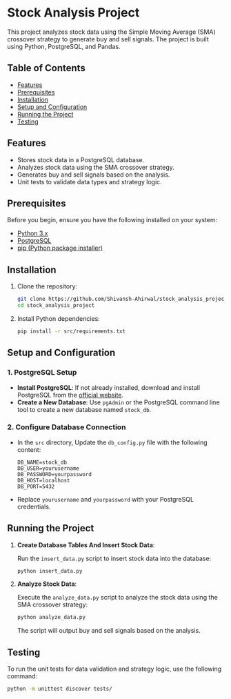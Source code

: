 # Stock Analysis Project

This project analyzes stock data using the Simple Moving Average (SMA) crossover strategy to generate buy and sell signals. The project is built using Python, PostgreSQL, and Pandas.

## Table of Contents
- [Features](#features)
- [Prerequisites](#prerequisites)
- [Installation](#installation)
- [Setup and Configuration](#setup-and-configuration)
- [Running the Project](#running-the-project)
- [Testing](#testing)

## Features

- Stores stock data in a PostgreSQL database.
- Analyzes stock data using the SMA crossover strategy.
- Generates buy and sell signals based on the analysis.
- Unit tests to validate data types and strategy logic.

## Prerequisites

Before you begin, ensure you have the following installed on your system:

- [Python 3.x](https://www.python.org/downloads/)
- [PostgreSQL](https://www.postgresql.org/download/)
- [pip (Python package installer)](https://pip.pypa.io/en/stable/installation/)

## Installation

1. Clone the repository:

    ```bash
    git clone https://github.com/Shivansh-Ahirwal/stock_analysis_project.git
    cd stock_analysis_project
    ```

2. Install Python dependencies:

    ```bash
    pip install -r src/requirements.txt
    ```

## Setup and Configuration

### 1. **PostgreSQL Setup**

- **Install PostgreSQL**: If not already installed, download and install PostgreSQL from the [official website](https://www.postgresql.org/download/).
- **Create a New Database**: Use `pgAdmin` or the PostgreSQL command line tool to create a new database named `stock_db`.

### 2. **Configure Database Connection**

- In the `src` directory, Update the `db_config.py` file with the following content:

    ```plaintext
    DB_NAME=stock_db
    DB_USER=yourusername
    DB_PASSWORD=yourpassword
    DB_HOST=localhost
    DB_PORT=5432
    ```

- Replace `yourusername` and `yourpassword` with your PostgreSQL credentials.

## Running the Project

1. **Create Database Tables And Insert Stock Data**: 

   Run the `insert_data.py` script to insert stock data into the database:

    ```bash
    python insert_data.py
    ```

2. **Analyze Stock Data**: 

   Execute the `analyze_data.py` script to analyze the stock data using the SMA crossover strategy:

    ```bash
    python analyze_data.py
    ```

   The script will output buy and sell signals based on the analysis.

## Testing

To run the unit tests for data validation and strategy logic, use the following command:

```bash
python -m unittest discover tests/
```